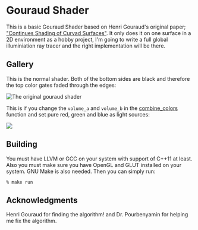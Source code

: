 
# Gouraud Shader

This is a basic Gouraud Shader based on Henri Gouraud's original paper; ["Continues Shading of Curvad Surfaces"](http://page.mi.fu-berlin.de/block/htw-lehre/wise2012_2013/bel_und_rend/skripte/gouraud1971.pdf). It only does it on one surface in a 2D environment as a hobby project, I'm going to write a full global illuminiation ray tracer and the right implementation will be there.

## Gallery

This is the normal shader. Both of the bottom sides are black and therefore the top color gates faded through the edges:

![The original gouraud shader](https://user-images.githubusercontent.com/2157285/37250186-2c7875ac-250c-11e8-9668-bfd67399f13c.png
)



This is if you change the `volume_a` and `volume_b` in the [combine_colors](https://github.com/pmkary/gouraud-shader/blob/master/shader.cpp#L232-L244) function and set pure red, green and blue as light sources:

![](https://user-images.githubusercontent.com/2157285/37142964-ea27c0de-22ce-11e8-93cb-e907c9477af3.png)

## Building
You must have LLVM or GCC on your system with support of C++11 at least. Also you must make sure you have OpenGL and GLUT installed on your system. GNU Make is also needed. Then you can simply run:

```
% make run
```

## Acknowledgments
Henri Gouraud for finding the algorithm! and Dr. Pourbenyamin for helping me fix the algorithm.
